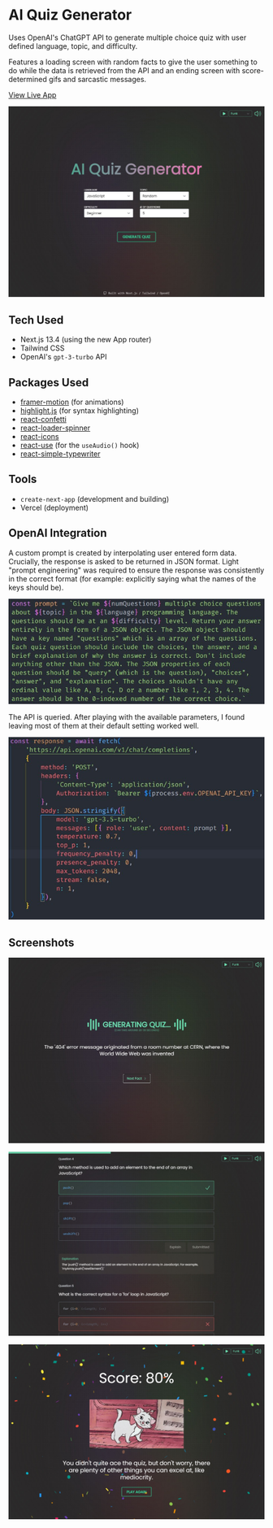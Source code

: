 # AI Quiz Generator

Uses OpenAI's ChatGPT API to generate multiple choice quiz with user defined language, topic, and difficulty.

Features a loading screen with random facts to give the user something to do while the data is retrieved from the API and an ending screen with score-determined gifs and sarcastic messages.

[View Live App](https://ai-quiz-generator-xi.vercel.app/)

![home page](./docs/images/home-page.jpg)

## Tech Used

- Next.js 13.4 (using the new App router)
- Tailwind CSS
- OpenAI's `gpt-3-turbo` API

## Packages Used
- [framer-motion](https://www.framer.com/motion/) (for animations)
- [highlight.js](https://www.npmjs.com/package/highlight.js) (for syntax highlighting)
- [react-confetti](https://www.npmjs.com/package/react-confetti)
- [react-loader-spinner](https://www.npmjs.com/package/react-loader-spinner)
- [react-icons](https://react-icons.github.io/react-icons/)
- [react-use](https://github.com/streamich/react-use) (for the `useAudio()` hook)
- [react-simple-typewriter](https://www.npmjs.com/package/react-simple-typewriter)

## Tools ##
- `create-next-app` (development and building)
- Vercel (deployment)

## OpenAI Integration

A custom prompt is created by interpolating user entered form data. Crucially, the response is asked to be returned in JSON format. Light "prompt engineering" was required to ensure the response was consistently in the correct format (for example: explicitly saying what the names of the keys should be).

![prompt](./docs/images/prompt.jpg)

The API is queried. After playing with the available parameters, I found leaving most of them at their default setting worked well.

![api request](./docs/images/api-request.jpg)

## Screenshots

![loading screen](./docs/images/loading-screen.jpg)

![quiz screen](./docs/images/quiz-screen.jpg)

![end-screen](./docs/images/end-screen.jpg)